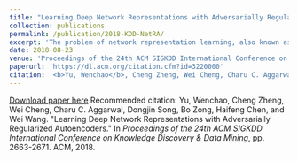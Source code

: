 ```yaml
---
title: "Learning Deep Network Representations with Adversarially Regularized Autoencoders"
collection: publications
permalink: /publication/2018-KDD-NetRA/
excerpt: 'The problem of network representation learning, also known as network embedding, arises in many machine learning tasks assuming that there exist a small number of variabilities in the vertex representations which can capture the ''semantics'' of the original network structure. Most existing network embedding models, with shallow or deep architectures, learn vertex representations from the sampled vertex sequences such that the low-dimensional embeddings preserve the locality property and/or global reconstruction capability. The resultant representations, however, are difficult for model generalization due to the intrinsic sparsity of sampled sequences from the input network. As such, an ideal approach to address the problem is to generate vertex representations by learning a probability density function over the sampled sequences. However, in many cases, such a distribution in a low-dimensional manifold may not always have an analytic form. In this study, we propose to learn the network representations with adversarially regularized autoencoders (NetRA). NetRA learns smoothly regularized vertex representations that well capture the network structure through jointly considering both locality-preserving and global reconstruction constraints. The joint inference is encapsulated in a generative adversarial training process to circumvent the requirement of an explicit prior distribution, and thus obtains better generalization performance. We demonstrate empirically how well key properties of the network structure are captured and the effectiveness of NetRA on a variety of tasks, including network reconstruction, link prediction, and multi-label classification.'
date: 2018-08-23
venue: 'Proceedings of the 24th ACM SIGKDD International Conference on Knowledge Discovery & Data Mining'
paperurl: 'https://dl.acm.org/citation.cfm?id=3220000'
citation: '<b>Yu, Wenchao</b>, Cheng Zheng, Wei Cheng, Charu C. Aggarwal, Dongjin Song, Bo Zong, Haifeng Chen, and Wei Wang. In <i>Proceedings of the 24th ACM SIGKDD International Conference on Knowledge Discovery & Data Mining <b>(KDD)</b></i>, pp. 2663-2671. ACM, 2018.'
---
```


[Download paper here]('2018-KDD-NetRA.pdf')
Recommended citation: Yu, Wenchao, Cheng Zheng, Wei Cheng, Charu C. Aggarwal, Dongjin Song, Bo Zong, Haifeng Chen, and Wei Wang. "Learning Deep Network Representations with Adversarially Regularized Autoencoders." In <i>Proceedings of the 24th ACM SIGKDD International Conference on Knowledge Discovery & Data Mining</i>, pp. 2663-2671. ACM, 2018.
